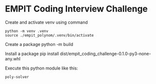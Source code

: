 # EMPIT Coding Interview Challenge

Create and activate venv using command

    python -m venv .venv
    source ./empit_polynom/.venv/bin/activate

Create a package
    python -m build

Install a package
    pip install dist/empit_coding_challenge-0.1.0-py3-none-any.whl

Execute this python module like this:

    poly-solver
